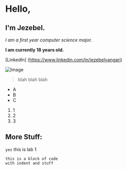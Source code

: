 # Hello, 
## I'm Jezebel.

*I am a first year computer science major.*

**I am currently 18 years old.**

[LinkedIn] (https://www.linkedin.com/in/jezebelyangari)

![Image](https://www.google.com/url?sa=i&url=https%3A%2F%2Fpatch.com%2Fcalifornia%2Fsan-diego%2Fucsd-launch-celebration-50th-anniversary-geisel-library&psig=AOvVaw1kddPATIIEQkhle12iRKXH&ust=1649524942371000&source=images&cd=vfe&ved=0CAoQjRxqFwoTCLDjlrf9hPcCFQAAAAAdAAAAABAD)

> blah blah blah

* A
* B
* C

1. 1
2. 2
3. 3

More Stuff: 
---

`yes` this is lab 1

```
this is a block of code
with indent and stuff
```

